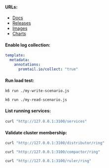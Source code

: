 #### URLs:
- [Docs](https://grafana.com/docs/loki/latest/)
- [Releases](https://github.com/grafana/loki/releases)
- [Images](https://hub.docker.com/r/grafana/loki/tags)
- [Charts](https://github.com/grafana/helm-charts)

#### Enable log collection:
```yaml
template:
  metadata:
    annotations:
      promtail.io/collect: "true"
```

#### Run load test:
```bash
k6 run ./my-write-scenario.js
```
```bash
k6 run ./my-read-scenario.js
```

#### List running services:
```bash
curl "http://127.0.0.1:3100/services"
```

#### Validate cluster membership:
```bash
curl "http://127.0.0.1:3100/distributor/ring"
```
```bash
curl "http://127.0.0.1:3100/compactor/ring"
```
```bash
curl "http://127.0.0.1:3100/ruler/ring"
```
